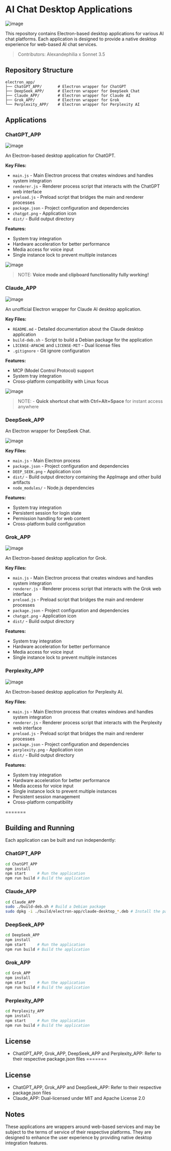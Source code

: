 # AI Chat Desktop Applications
![image](https://github.com/user-attachments/assets/a4703aae-b842-4303-a694-54eb330a5551)


This repository contains Electron-based desktop applications for various AI chat platforms. Each application is designed to provide a native desktop experience for web-based AI chat services. 

> Contributors: Alexandephilia x Sonnet 3.5

## Repository Structure

```
electron_app/
├── ChatGPT_APP/       # Electron wrapper for ChatGPT
├── DeepSeek_APP/      # Electron wrapper for DeepSeek Chat
├── Claude_APP/        # Electron wrapper for Claude AI
├── Grok_APP/          # Electron wrapper for Grok
└── Perplexity_APP/    # Electron wrapper for Perplexity AI
```

## Applications


### ChatGPT_APP

![image](https://github.com/user-attachments/assets/82b3de05-4881-4442-96f3-456c4ce13d80)


An Electron-based desktop application for ChatGPT.

**Key Files:**
- `main.js` - Main Electron process that creates windows and handles system integration
- `renderer.js` - Renderer process script that interacts with the ChatGPT web interface
- `preload.js` - Preload script that bridges the main and renderer processes
- `package.json` - Project configuration and dependencies
- `chatgpt.png` - Application icon
- `dist/` - Build output directory

**Features:**
- System tray integration
- Hardware acceleration for better performance
- Media access for voice input
- Single instance lock to prevent multiple instances

![image](https://github.com/user-attachments/assets/5031c1be-9230-4f4b-9228-fd80a450ec00)

> NOTE: **Voice mode and clipboard functionality fully working!**

### Claude_APP

![image](https://github.com/user-attachments/assets/14593cce-422b-40a4-8bec-7fd8554af96c)


An unofficial Electron wrapper for Claude AI desktop application.

**Key Files:**
- `README.md` - Detailed documentation about the Claude desktop application
- `build-deb.sh` - Script to build a Debian package for the application
- `LICENSE-APACHE` and `LICENSE-MIT` - Dual license files
- `.gitignore` - Git ignore configuration

**Features:**
- MCP (Model Control Protocol) support
- System tray integration
- Cross-platform compatibility with Linux focus

![image](https://github.com/user-attachments/assets/d135a9b6-e92e-451f-a579-a1c0f2d0f35a)

> NOTE: - **Quick shortcut chat with Ctrl+Alt+Space** for instant access anywhere


### DeepSeek_APP

An Electron wrapper for DeepSeek Chat.

![image](https://github.com/user-attachments/assets/80c92bbb-d6dd-4171-a383-7447242edb1c)

**Key Files:**
- `main.js` - Main Electron process
- `package.json` - Project configuration and dependencies
- `DEEP_SEEK.png` - Application icon
- `dist/` - Build output directory containing the AppImage and other build artifacts
- `node_modules/` - Node.js dependencies

**Features:**
- System tray integration
- Persistent session for login state
- Permission handling for web content
- Cross-platform build configuration


### Grok_APP

![image](https://github.com/user-attachments/assets/f6f8b27a-085c-49b0-8671-2e6bec62ff71)

An Electron-based desktop application for Grok.

**Key Files:**
- `main.js` - Main Electron process that creates windows and handles system integration
- `renderer.js` - Renderer process script that interacts with the Grok web interface
- `preload.js` - Preload script that bridges the main and renderer processes
- `package.json` - Project configuration and dependencies
- `chatgpt.png` - Application icon
- `dist/` - Build output directory

**Features:**
- System tray integration
- Hardware acceleration for better performance
- Media access for voice input
- Single instance lock to prevent multiple instances

### Perplexity_APP

![image](https://github.com/user-attachments/assets/a3ae3815-c5d2-4d48-8294-61b02282fce4)


An Electron-based desktop application for Perplexity AI.

**Key Files:**
- `main.js` - Main Electron process that creates windows and handles system integration
- `renderer.js` - Renderer process script that interacts with the Perplexity web interface
- `preload.js` - Preload script that bridges the main and renderer processes
- `package.json` - Project configuration and dependencies
- `perplexity.png` - Application icon
- `dist/` - Build output directory

**Features:**
- System tray integration
- Hardware acceleration for better performance
- Media access for voice input
- Single instance lock to prevent multiple instances
- Persistent session management
- Cross-platform compatibility


=======
## Building and Running

Each application can be built and run independently:

### ChatGPT_APP

```bash
cd ChatGPT_APP
npm install
npm start     # Run the application
npm run build # Build the application
```

### Claude_APP

```bash
cd Claude_APP
sudo ./build-deb.sh # Build a Debian package
sudo dpkg -i ./build/electron-app/claude-desktop_*.deb # Install the package
```

### DeepSeek_APP

```bash
cd DeepSeek_APP
npm install
npm start     # Run the application
npm run build # Build the application
```

### Grok_APP

```bash
cd Grok_APP
npm install
npm start     # Run the application
npm run build # Build the application
```

### Perplexity_APP

```bash
cd Perplexity_APP
npm install
npm start     # Run the application
npm run build # Build the application
```

## License

- ChatGPT_APP, Grok_APP, DeepSeek_APP and Perplexity_APP: Refer to their respective package.json files
=======
## License

- ChatGPT_APP, Grok_APP and DeepSeek_APP: Refer to their respective package.json files
- Claude_APP: Dual-licensed under MIT and Apache License 2.0

## Notes

These applications are wrappers around web-based services and may be subject to the terms of service of their respective platforms. They are designed to enhance the user experience by providing native desktop integration features. 
